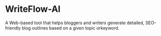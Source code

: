 # WriteFlow-AI
A Web-based tool that helps bloggers and writers generate detailed,  SEO-friendly blog outlines based on a given topic orkeyword.
